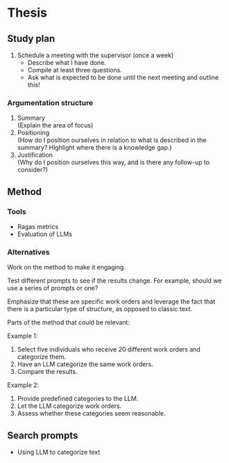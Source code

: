 # Thesis

## Study plan

1. Schedule a meeting with the supervisor (once a week)
   - Describe what I have done.
   - Compile at least three questions.
   - Ask what is expected to be done until the next meeting and outline this!

### Argumentation structure

1. Summary  
   (Explain the area of focus)
2. Positioning  
   (How do I position ourselves in relation to what is described in the summary?
   Highlight where there is a knowledge gap.)
3. Justification  
   (Why do I position ourselves this way, and is there any follow-up to consider?)

## Method

### Tools

- Ragas metrics
- Evaluation of LLMs

### Alternatives

Work on the method to make it engaging.

Test different prompts to see if the results change.
For example, should we use a series of prompts or one?

Emphasize that these are specific work orders and leverage the fact that there is a
particular type of structure, as opposed to classic text.

Parts of the method that could be relevant:

Example 1:

1. Select five individuals who receive 20 different work orders and categorize them.
2. Have an LLM categorize the same work orders.
3. Compare the results.

Example 2:

1. Provide predefined categories to the LLM.
2. Let the LLM categorize work orders.
3. Assess whether these categories seem reasonable.

## Search prompts

- Using LLM to categorize text
